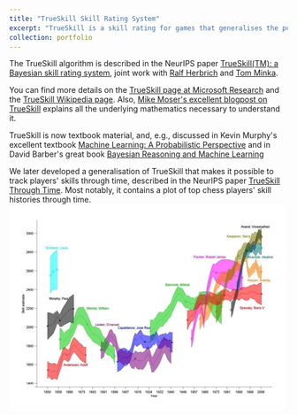 ```yaml
---
title: "TrueSkill Skill Rating System"
excerpt: "TrueSkill is a skill rating for games that generalises the popular Elo rating system known from chess to include uncertainty estimates of player ratings, to allow for estimating individual ratings from team outcomes even with more than two teams. TrueSkill was first used in the Xbox 360 title [Halo 3](https://en.wikipedia.org/wiki/Halo_3) and has since been used by a variety of Xbox 360 titles.<br/><img src='/images/TrueSkill-Factor-Graph.png'>"
collection: portfolio
---
```

The TrueSkill algorithm is described in the NeurIPS paper [TrueSkill(TM): a Bayesian skill rating system](publications/2007-12-03-TrueSkill(TM):-a-Bayesian-skill-rating-system), joint work with [Ralf Herbrich](http://herbrich.me/) and [Tom Minka](https://tminka.github.io/).

You can find more details on the [TrueSkill page at Microsoft Research](https://www.microsoft.com/en-us/research/project/trueskill-ranking-system/) and the [TrueSkill Wikipedia page](https://en.wikipedia.org/wiki/TrueSkill). Also, [Mike Moser's excellent blogpost on TrueSkill](http://www.moserware.com/2010/03/computing-your-skill.html) explains all the underlying mathematics necessary to understand it. 

TrueSkill is now textbook material, and, e.g., discussed in Kevin Murphy's excellent textbook [Machine Learning: A Probabilistic Perspective](https://books.google.co.uk/books/about/Machine_Learning.html?id=NZP6AQAAQBAJ) and in David Barber's great book [Bayesian Reasoning and Machine Learning](https://books.google.co.uk/books?id=E7ogAwAAQBAJ&dq=david+barber+trueskill)

We later developed a generalisation of TrueSkill that makes it possible to track players' skills through time, described in the NeurIPS paper [TrueSkill Through Time](https://papers.nips.cc/paper/3331-trueskill-through-time-revisiting-the-history-of-chess). Most notably, it contains a plot of top chess players' skill histories through time.<br/><img src='/images/TrueSkill-History-Of-Chess.png'>
